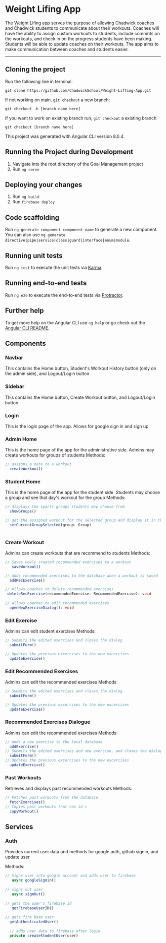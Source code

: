 # Weight Lifing App

The Weight Lifing app serves the purpose of allowing Chadwick coaches and Chadwick students to communicate about their workouts. Coaches will have the ability to assign custom workouts to students, include commnts on the workouts, and check in on the progress students have been making. Students will be able to update coaches on their workouts. The app aims to make communication between coaches and students easier. 

--------------------

## Cloning the project

Run the following line in terminal:

`git clone https://github.com/ChadwickSchool/Weight-Lifting-App.git`

If not working on main, `git checkout` a new branch:

`git checkout -b [branch name here]`

If you want to work on existing branch run, `git checkout` a existing branch:

`git checkout [branch name here]`

This project was generated with Angular CLI version  8.0.4.

## Running the Project during Development
1) Navigate into the root directory of the Goal Management project
2) Run `ng serve`

## Deploying your changes
1) Run `ng build`
2) Run `firebase deploy`


## Code scaffolding

Run `ng generate component component-name` to generate a new component. You can also use `ng generate directive|pipe|service|class|guard|interface|enum|module`.

## Running unit tests

Run `ng test` to execute the unit tests via [Karma](https://karma-runner.github.io).

## Running end-to-end tests

Run `ng e2e` to execute the end-to-end tests via [Protractor](http://www.protractortest.org/).

## Further help

To get more help on the Angular CLI use `ng help` or go check out the [Angular CLI README](https://github.com/angular/angular-cli/blob/master/README.md).

## Components

### Navbar
This contains the Home button, Student's Workout History button (only on the admin side), and Logout/Login button

### Sidebar
This contains the Home button, Create Workout button, and Logout/Login button 

### Login  
This is the login page of the app. Allows for google sign in and sign up

### Admin Home
This is the home page of the app for the administrative side. Admins may create workouts for groups of students
Methods: 
```ts
// assigns a date to a workout
  createWorkout() 
  ```

### Student Home
This is the home page of the app for the student side. Students may choose a group and see that day's workout for the group
Methods: 
```ts
// displays the sports groups students may choose from
  showGroups()

// get the assigned workout for the selected group and display it in the table
  setCurrentGroupSelected(group: Group)
  
   ``` 

### Create Workout 
Admins can create workouts that are recommend to students
Methods: 
```ts 
// Saves newly created recommended exercises to a workout
   saveWorkout()

// Adds recommended exercises to the database when a workout is saved
  addRecExercise() 

// Allows coaches to delete recommended exercises 
 deleteRecExercise(recommendedExercise: RecommendedExercise): void
   
// Allows coaches to edit recommended exercises 
  openNewExerciseDialog(): void 
```

### Edit Exercise 
Admins can edit student exercises 
Methods: 
``` ts 
// Submits the edited exercises and closes the dialog
  submitForm() 

// Updates the previous excercises to the new excercises
  updateExercise()
``` 

### Edit Recommended Exercises
Admins can edit the recommended exercises 
Methods: 
``` ts 
// Submits the edited exercises and closes the dialog
  submitForm() 

// Updates the previous excercises to the new excercises
  updateExercise()
``` 
 
 ### Recommended Exercises Dialogue
Admins can edit the recommended exercises 
Methods: 
```ts
// Adds a new exercise to the local database
  addExercise()
// Submits the edited exercises and new exercise, and closes the dialog
  submitForm() 
// Updates the previous excercises to the new excercises
  updateExercise()
```

### Past Workouts
Retrieves and displays past recommended workouts 
Methods: 
```ts
// Fetches past workouts from the database 
  fetchExercises()
// Copies past workouts that has id i   
  copyWorkout()
``` 

## Services

### Auth
Provides current user data and methods for google auth, github signin, and update user

Methods:
```ts
// Signs user into google account and adds user to firebase
   async googleSignin()
  
// signs out user
   async signOut()
  
// gets the user's firebase id
   getFirebaseUserID()
  
// gets fire base user 
  getAuthenticatedUser()
  
  // adds user data to firebase after login
  private createStudentUser(user)
```


